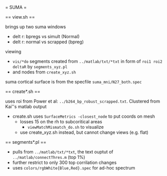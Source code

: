 = SUMA  =

== view.sh ==

brings up two suma windows 
* delt r: bpregs vs simult (Normal)  
* delt r: normal vs scrapped (bpreg) 

viewing
* `vis/*do` segments created from `../matlab/txt/*txt` in form of `roi1 roi2 deltaR` by `segments_xyz.pl`
* and nodes from `create_xyz.sh`

suma cortical surface is from the specfile `suma_mni/N27_both.spec`

== create*.sh ==

uses roi from Power et al: `../b264_bp_robust_scrapped.txt`. Clustered from Kai''s matlab output

* create.sh uses  `SurfaceMetrics -closest_node` to put coords on mesh
    * losses 15 on the rh to subcoritical areas 
        * `viewMatchMismatch_do.sh` to visualize 
    * use create_xyz.sh instead, but cannot change views (e.g. flat)

== segments*.pl ==

* pulls from `../matlab/txt/*txt`, the text ouptut of `../matlab/connectThres.m` (top 1%)
* further restrict to only 300 top corrilation changes
* uses `colors/rgbWhite{Blue,Red}.spec` for ad-hoc spectrum



